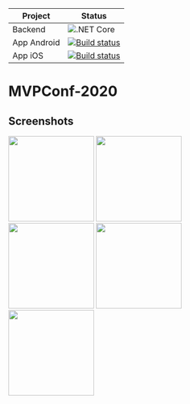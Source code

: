 |  Project  |  Status  |
|---|---|
| Backend | ![.NET Core](https://github.com/juucustodio/MVPConf-2020/workflows/.NET%20Core/badge.svg) |
| App Android | [![Build status](https://build.appcenter.ms/v0.1/apps/1992a565-2f14-4f18-88a0-e4301b088ab4/branches/master/badge)](https://appcenter.ms) |
| App iOS | [![Build status](https://build.appcenter.ms/v0.1/apps/57b724d1-6908-45c1-94f3-03f0ff6ac527/branches/master/badge)](https://appcenter.ms) |

# MVPConf-2020



## Screenshots
<image width="170px" src="https://github.com/juucustodio/MVPConf-2020/blob/master/Screenshots/Screenshot_1607791656.png"/> <image width="170px" src="https://github.com/juucustodio/MVPConf-2020/blob/master/Screenshots/Screenshot_1607791864.png"/> <image width="170px" src="https://github.com/juucustodio/MVPConf-2020/blob/master/Screenshots/Screenshot_1607791874.png"/> <image width="170px" src="https://github.com/juucustodio/MVPConf-2020/blob/master/Screenshots/Screenshot_1607791883.png"/> <image width="170px" src="https://github.com/juucustodio/MVPConf-2020/blob/master/Screenshots/Screenshot_1607791888.png"/>
